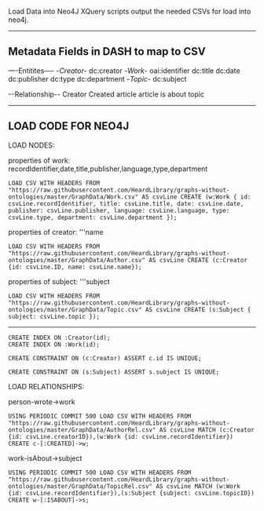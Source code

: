 
Load Data into Neo4J
XQuery scripts output the needed CSVs for load into neo4j.

------------------------------------------
Metadata Fields in DASH to map to CSV
------------------------------------------

—-Entitites—-
-*Creator*-
	dc:creator
-*Work*-
	oai:identifier
	dc:title
	dc:date
	dc:publisher
	dc:type
	dc:department
-*Topic*-
	dc:subject
	
	
--Relationship--
Creator Created article
article is about topic


-------------------------------------------
LOAD CODE FOR NEO4J
--------------------------------------------
LOAD NODES:

properties of work: recordIdentifier,date,title,publisher,language,type,department
 
	LOAD CSV WITH HEADERS FROM "https://raw.githubusercontent.com/HeardLibrary/graphs-without-ontologies/master/GraphData/Work.csv" AS csvLine CREATE (w:Work { id: csvLine.recordIdentifier, title: csvLine.title, date: csvLine.date, publisher: csvLine.publisher, language: csvLine.language, type: csvLine.type, department: csvLine.department });
 
 properties of creator: '''name
 
	LOAD CSV WITH HEADERS FROM "https://raw.githubusercontent.com/HeardLibrary/graphs-without-ontologies/master/GraphData/Author.csv" AS csvLine CREATE (c:Creator {id: csvLine.ID, name: csvLine.name});
 
 properties of subject: '''subject
 
	LOAD CSV WITH HEADERS FROM "https://raw.githubusercontent.com/HeardLibrary/graphs-without-ontologies/master/GraphData/Topic.csv" AS csvLine CREATE (s:Subject { subject: csvLine.topic });
 
------------------------------------------------------------------------
 
	CREATE INDEX ON :Creator(id);
	CREATE INDEX ON :Work(id);

	CREATE CONSTRAINT ON (c:Creator) ASSERT c.id IS UNIQUE;

	CREATE CONSTRAINT ON (s:Subject) ASSERT s.subject IS UNIQUE;

LOAD RELATIONSHIPS:

person-wrote->work
 
	USING PERIODIC COMMIT 500 LOAD CSV WITH HEADERS FROM "https://raw.githubusercontent.com/HeardLibrary/graphs-without-ontologies/master/GraphData/AuthorRel.csv" AS csvLine MATCH (c:Creator {id: csvLine.creatorID}),(w:Work {id: csvLine.recordIdentifier}) CREATE c-[:CREATED]->w;

work-isAbout->subject	

	USING PERIODIC COMMIT 500 LOAD CSV WITH HEADERS FROM "https://raw.githubusercontent.com/HeardLibrary/graphs-without-ontologies/master/GraphData/TopicRel.csv" AS csvLine MATCH (w:Work {id: csvLine.recordIdentifier}),(s:Subject {subject: csvLine.topicID}) CREATE w-[:ISABOUT]->s;



